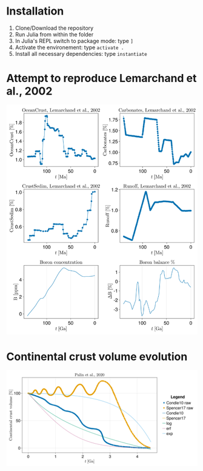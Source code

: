 # Installation
1. Clone/Download the repository
2. Run Julia from within the folder 
3. In Julia's REPL switch to package mode: type `]`
4. Activate the environement: type `activate .`
5. Install all necessary dependencies: type `instantiate`

# Attempt to reproduce Lemarchand et al., 2002

![](./figures/Lemarchand02.png)

# Continental crust volume evolution

![](./figures/ContinentalCrust.png)
